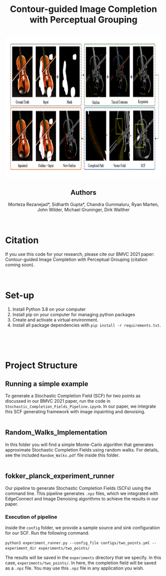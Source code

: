 <h1 align="center"> Contour-guided Image Completion with Perceptual Grouping </h1>

<h1 align="center">
  <img height="450px" src="./BMVC_2021_Figure.png">
</h1>


<h2 align="center"> Authors </h2>

<center>
Morteza Rezanejad*, Sidharth Gupta*, Chandra Gummaluru, Ryan Marten, John Wilder, Michael Gruninger, Dirk Walther
<br/>
<br/>
<br/>
</center>


# Citation 

If you use this code for your research, please cite our BMVC 2021 paper: Contour-guided Image Completion with Perceptual Grouping (citation coming soon).
<br/>
<br/>
<br/>

# Set-up 

1. Install Python 3.8 on your computer
2. Install pip on your computer for managing python packages
3. Create and activate a virtual environment.
4. Install all package dependencies with `pip install -r requirements.txt`.
<br/>
<br/>
<br/>

# Project Structure

## Running a simple example

To generate a Stochastic Completion Field (SCF) for two points as discussed in our BMVC 2021 paper, run the code in `Stochastic_Completion_Fields_Pipeline.ipynb`. In our paper, we integrate this SCF generating framework with image inpainting and denoising.
<br/>
<br/>

## Random_Walks_Implementation

In this folder you will find a simple Monte-Carlo algorithm that generates approximate Stochastic Completion Fields using random walks. For details, see the included `Random_Walks.pdf` file inside this folder. 
<br/>
<br/>

## fokker_planck_experiment_runner

Our pipeline to generate Stochastic Completion Fields (SCFs) using the command line. This pipeline generates `.npz` files, which we integrated with EdgeConnect and Image Denoising algorithms to achieve the results in our paper.

### Execution of pipeline

Inside the `config` folder, we provide a sample source and sink configuration for our SCF. Run the following command.

`python3 experiment_runner.py --config_file configs/two_points.yml --experiment_dir experiments/two_points/`

The results will be saved in the `experiments` directory that we specify. In this case, `experiments/two_points/`. In here, the completion field will be saved as a `.npz` file. You may use this `.npz` file in any application you wish.
<br/>
<br/>
